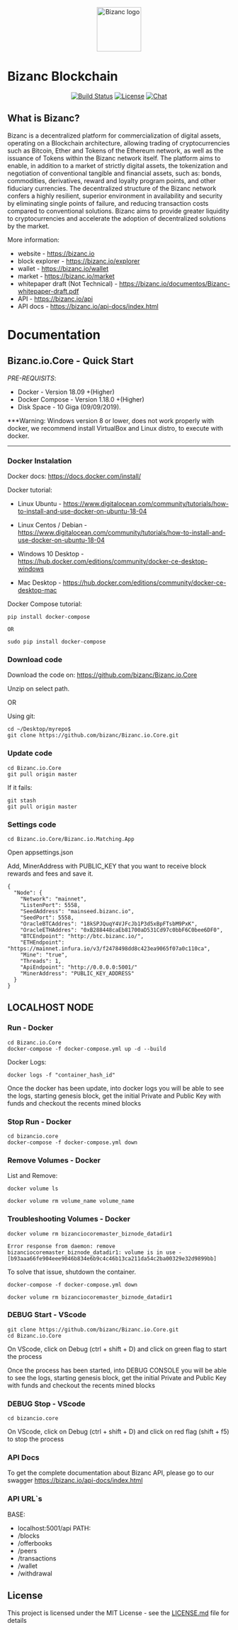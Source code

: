 
<p align="center"><a href="https://bizanc.io" target="_blank" rel="noopener noreferrer"><img width="100" src="https://bizanc.io/images/bizanc-logo.png" alt="Bizanc logo"></a></p>

# Bizanc Blockchain

<p align="center">
  <a href="bizanc.io"><img src="https://img.shields.io/circleci/project/github/vuejs/vue/dev.svg" alt="Build Status"></a>
  <a href="bizanc.io"><img src="https://img.shields.io/npm/l/vue.svg" alt="License"></a>
  <a href="bizanc.io"><img src="https://img.shields.io/badge/chat-on%20discord-7289da.svg" alt="Chat"></a>
  <br>
</p>

## What is Bizanc?
Bizanc is a decentralized platform for commercialization of digital assets, operating on a Blockchain architecture, allowing trading of cryptocurrencies such as Bitcoin, Ether and Tokens of the Ethereum network, as well as the issuance of Tokens within the Bizanc network itself. The platform aims to enable, in addition to a market of strictly digital assets, the tokenization and negotiation of conventional tangible and financial assets, such as: bonds, commodities, derivatives, reward and loyalty program points, and other fiduciary currencies. The decentralized structure of the Bizanc network confers a highly resilient, superior environment in availability and security by eliminating single points of failure, and reducing transaction costs compared to conventional solutions. Bizanc aims to provide greater liquidity to cryptocurrencies and accelerate the adoption of decentralized solutions by the market.

More information: 
- website - https://bizanc.io
- block explorer - https://bizanc.io/explorer
- wallet - https://bizanc.io/wallet
- market - https://bizanc.io/market
- whitepaper draft (Not Technical) - https://bizanc.io/documentos/Bizanc-whitepaper-draft.pdf
- API - https://bizanc.io/api
- API docs - https://bizanc.io/api-docs/index.html

# Documentation

## Bizanc.io.Core - Quick Start

*PRE-REQUISITS*:
- Docker - Version 18.09 +(Higher)
- Docker Compose - Version 1.18.0 +(Higher)
- Disk Space - 10 Giga (09/09/2019).

***Warning: Windows version 8 or lower, does not work properly with docker, we recommend install VirtualBox and Linux distro, to execute with docker.
*** 

### Docker Instalation

Docker docs: https://docs.docker.com/install/

Docker tutorial: 
- Linux Ubuntu - https://www.digitalocean.com/community/tutorials/how-to-install-and-use-docker-on-ubuntu-18-04

- Linux Centos / Debian -  https://www.digitalocean.com/community/tutorials/how-to-install-and-use-docker-on-ubuntu-18-04

- Windows 10 Desktop - https://hub.docker.com/editions/community/docker-ce-desktop-windows

- Mac Desktop - https://hub.docker.com/editions/community/docker-ce-desktop-mac

Docker Compose tutorial:

```
pip install docker-compose

OR

sudo pip install docker-compose
```

### Download code
Download the code on: https://github.com/bizanc/Bizanc.io.Core

Unzip on select path.

OR

Using git:

```
cd ~/Desktop/myrepo$
git clone https://github.com/bizanc/Bizanc.io.Core.git

```

### Update code

```
cd Bizanc.io.Core
git pull origin master

```
If it fails:

```
git stash
git pull origin master

```

### Settings code

```
cd Bizanc.io.Core/Bizanc.io.Matching.App

```
Open appsettings.json

Add, MinerAddress with PUBLIC_KEY that you want to receive block rewards and fees and save it.

```
{
  "Node": {
    "Network": "mainnet",
    "ListenPort": 5558,
    "SeedAddress": "mainseed.bizanc.io",
    "SeedPort": 5558,
    "OracleBTCAddres": "18kSPJQuqY4VJFcJb1P3d5xBpFTsbM9PxK",
    "OracleETHAddres": "0xB288448caEb81700aD531Cd97c0bbF6C0bee6DF0",
    "BTCEndpoint": "http://btc.bizanc.io/",
    "ETHEndpoint": "https://mainnet.infura.io/v3/f2478498dd8c423ea9065f07a0c110ca",
    "Mine": "true",
    "Threads": 1,
    "ApiEndpoint": "http://0.0.0.0:5001/"
    "MinerAddress": "PUBLIC_KEY_ADDRESS"
  }
}

```

## LOCALHOST NODE

### Run - Docker

```
cd Bizanc.io.Core
docker-compose -f docker-compose.yml up -d --build
```

Docker Logs:

``` 
docker logs -f "container_hash_id"
```

Once the docker has been update, into docker logs you will be able to see the logs, starting genesis block, get the initial Private and Public Key with funds and checkout the recents mined blocks

### Stop Run - Docker
```
cd bizancio.core
docker-compose -f docker-compose.yml down
```

### Remove Volumes - Docker

List and Remove:
```
docker volume ls

docker volume rm volume_name volume_name

```

### Troubleshooting Volumes - Docker

```
docker volume rm bizanciocoremaster_biznode_datadir1

Error response from daemon: remove bizanciocoremaster_biznode_datadir1: volume is in use - [b93aaa66fe904eee9046b834e6b9c4c46b13ca211da54c2ba00329e32d9899bb]

```

To solve that issue, shutdown the container.

```
docker-compose -f docker-compose.yml down

docker volume rm bizanciocoremaster_biznode_datadir1

```

### DEBUG Start - VScode

```
git clone https://github.com/bizanc/Bizanc.io.Core.git
cd Bizanc.io.Core
```
On VScode, click on Debug (ctrl + shift + D) and click on green flag to start the process

Once the process has been started, into DEBUG CONSOLE you will be able to see the logs, starting genesis block, get the initial Private and Public Key with funds and checkout the recents mined blocks

### DEBUG Stop - VScode
```
cd bizancio.core
```
On VScode, click on Debug (ctrl + shift + D) and click on red flag (shift + f5) to stop the process

### API Docs

To get the complete documentation about Bizanc API, please go to our swagger
https://bizanc.io/api-docs/index.html

### API URL`s
BASE: 
- localhost:5001/api
PATH:
- /blocks
- /offerbooks
- /peers
- /transactions
- /wallet
- /withdrawal

## License

This project is licensed under the MIT License - see the [LICENSE.md](LICENSE.md) file for details

